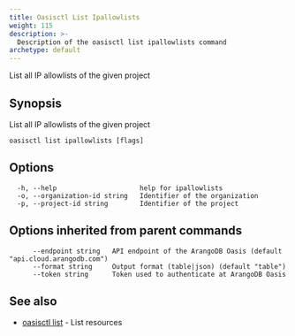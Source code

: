 ```yaml
---
title: Oasisctl List Ipallowlists
weight: 115
description: >-
  Description of the oasisctl list ipallowlists command
archetype: default
---
```

List all IP allowlists of the given project

## Synopsis

List all IP allowlists of the given project

```
oasisctl list ipallowlists [flags]
```

## Options

```
  -h, --help                     help for ipallowlists
  -o, --organization-id string   Identifier of the organization
  -p, --project-id string        Identifier of the project
```

## Options inherited from parent commands

```
      --endpoint string   API endpoint of the ArangoDB Oasis (default "api.cloud.arangodb.com")
      --format string     Output format (table|json) (default "table")
      --token string      Token used to authenticate at ArangoDB Oasis
```

## See also

* [oasisctl list](_index.md)	 - List resources

